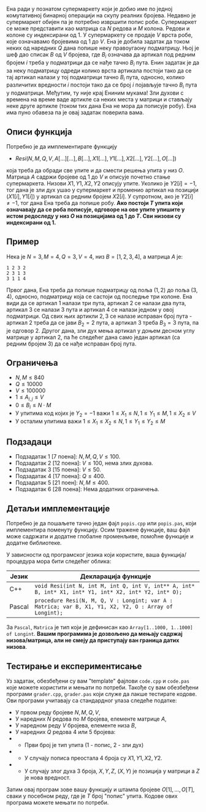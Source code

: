 Ена ради у познатом супермаркету који је добио име по једној комутативној бинарној операцији на скупу реалних бројева. Недавно је супермаркет обијен па је потребно извршити попис робе. Супермаркет се може представити као матрица са $N$ редова и $M$ колона. Редови и колоне су индексирани од $1$. У супермаркету се продаје $V$ врста робе, које означавамо бројевима од $1$ до $V$. Ена је добила задатак да током неких од наредних $Q$ дана попише неку правоугаону подматрицу. Њој је шеф дао списак $B$ од $V$ бројева, где $B_i$ означава да артикал под редним бројем $i$ треба у подматрици да се нађе тачно $B_i$ пута. Енин задатак је да за неку подматрицу одреди колико врста артикала постоји тако да се тај артикал налази у тој подматрици тачно $B_i$ пута, односно, колико различитих вредности $i$ постоји тако да се број $i$ појављује тачно $B_i$ пута у подматрици. Међутим, ту није крај Ениним мукама! Зли духови с времена на време ваде артикле са неких места у матрици и стављају неке друге артикле (током тих дана Ена не мора да пописује робу). Ена има пуно обавеза па је овај задатак поверила вама.

## Описи функција

Потребно је да имплементирате функцију

* $Resi(N, M, Q, V, А[\ldots][\ldots], B[\ldots], X1[\ldots], Y1[\ldots], X2[\ldots], Y2[\ldots], O[\ldots])$

која треба да обради све упите и да смести решења упита у низ $O$. Матрица $A$ садржи бројеве од $1$ до $V$ и описује почетно стање супермаркета. Низови $X1, Y1, X2, Y2$ описују упите. Уколико је $Y2[i] = -1$, тог дана је зли дух ушао у супермаркет и променио артикал на позицији $(X1[i], Y1[i])$ у артикал са редним бројем $X2[i]$. У супротном, ако је $Y2[i] \neq -1$, тог дана Ена треба да попише робу. **Ако постоји $T$ упита који означавају да се роба пописује, одговоре на ове упите упишите у истом редоследу у низ $O$ на позицијама од $1$ до $T$. Сви низови су индексирани од 1.**

## Пример

Нека је $N = 3, M = 4, Q = 3, V = 4$, низ $B = [1, 2, 3, 4]$, а матрица $A$ је:
```
1 2 3 2
2 3 1 3
3 1 1 4
```

Првог дана, Ена треба да попише подматрицу од поља $(1,2)$ до поља $(3,4)$, односно, подматрицу која се састоји од последње три колоне. Ена види да се артикал $1$ налази три пута, артикал $2$ се налази два пута, артикал $3$ се налази $3$ пута и артикал $4$ се налази једном у овој подматрици. Од свих њих артикли $2, 3$ се налазе исправан број пута - артикал $2$ треба да се јави $B_2 = 2$ пута, а артикал $3$ треба $B_3 = 3$ пута, па је одговор $2$. Другог дана, зли дух мења артикал у доњем десном углу матрице у артикал $2$, па ће следећег дана само један артикал (са редним бројем $3$) да се нађе исправан број пута.

## Ограничења

+ $N, M \leq 840$
+ $Q \leq 10000$
+ $V \leq 100000$
+ $1 \leq A_{i, j} \leq V$
+ $0 \leq B_i \leq N \cdot M$
+ У упитима код којих је $Y_2 = -1$ важи $1 \leq X_1 \leq N, 1 \leq Y_1 \leq M, 1 \leq X_2 \leq V$
+ У осталим упитима важи $1 \leq X_1 \leq X_2 \leq N, 1 \leq Y_1 \leq Y_2 \leq M$

## Подзадаци

+ Подзадатак 1 [7 поена]: $N, M, Q, V \leq 100$.
+ Подзадатак 2 [12 поена]: $V \leq 100$, нема злих духова.
+ Подзадатак 3 [15 поена]: $V \leq 50$.
+ Подзадатак 4 [17 поена]: $Q \leq 400$.
+ Подзадатак 5 [21 поен]: $N, M \leq 400$.
+ Подзадатак 6 [28 поена]: Нема додатних ограничења.

## Детаљи имплементације

Потребно је да пошаљете тачно један фајл `popis.cpp` или `popis.pas`, који имплементира поменуту функцију. Осим тражене функције, ваш фајл може садржати и додатне глобалне променљиве, помоћне функције и додатне библиотеке.

У зависности од програмског језика који користите, ваша функција/процедура мора бити следећег облика:

| Језик   | Декларација функције                                                                                    | 
| ------- | ------------------------------------------------------------------------------------------------------- |
| C++     | `void Resi(int N, int M, int Q, int V, int** A, int* B, int* X1, int* Y1, int* X2, int* Y2, int* O);`   |
| Pascal  | `procedure Resi(N, M, Q, V : Longint; var A : Matrica; var B, X1, Y1, X2, Y2, O : Array of Longint);`   |

За `Pascal`, `Matrica` је тип који је дефинисан као `Array[1..1000, 1..1000] of Longint`.
**Вашим програмима је дозвољено да мењају садржај низова/матрица, али не смеју да приступају ван граница датих низова**.

## Тестирање и експериментисање

Уз задатак, обезбеђени су вам "template" фајлови `code.cpp` и `code.pas` које можете користити и мењати по потреби. Такође су вам обезбеђени програми `grader.cpp`, `grader.pas` који служе да лакше тестирате кодове. Ови програми учитавају са стандардног улаза следеће податке:

+ У првом реду бројеве $N, M, Q, V$,
+ У наредних $N$ редова по $M$ бројева, елементе матрице $A$,
+ У наредном реду $V$ бројева, елементе низа $B$,
+ У наредних $Q$ редова 4 или 5 бројева:
+ + Први број је тип упита (1 - попис, 2 - зли дух)
+ + У случају пописа преостала 4 броја су $X1, Y1, X2, Y2$.
+ + У случају злог духа 3 броја, $X, Y, Z$, $(X, Y)$ је позиција у матрици а $Z$ је нова вредност.

Затим овај програм зове вашу функцију и штампа бројеве $O[1], \ldots, O[T]$, сваки у посебном реду, где је $T$ број "попис" упита. Кодове ових програма можете мењати по потреби.
